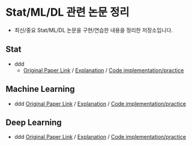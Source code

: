 # Stat/ML/DL 관련 논문 정리

- 최신/중요 Stat/ML/DL 논문을 구현/연습한 내용을 정리한 저장소입니다.

## Stat
- ddd
  - [Original Paper Link](https://www.example.com) / [Explanation](https://www.example.com) / [Code implementation/practice](https://www.example.com)

## Machine Learning
- ddd [Original Paper Link](https://www.example.com) / [Explanation](https://www.example.com) / [Code implementation/practice](https://www.example.com)




## Deep Learning 
- ddd [Original Paper Link](https://www.example.com) / [Explanation](https://www.example.com) / [Code implementation/practice](https://www.example.com)



